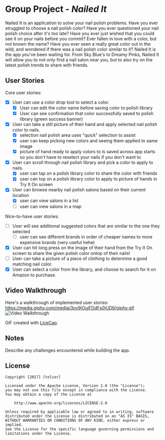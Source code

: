 # Group Project - *Nailed It*

Nailed It is an application to solve your nail polish problems. Have you ever struggled to choose a nail polish color? Have you ever questioned your nail polish choice after it's too late? Have you ever just wished that you could see it on your nails before you commit? Ever fallen in love with a color, but not known the name? Have you ever seen a really great color out in the wild, and wondered if there was a nail polish color similar to it? Nailed It is the app you've been waiting for. From Sky Blue's to Dreamy Pinks, Nailed It will allow you to not only find a nail salon near you, but to also try on the latest polish trends to share with friends.

## User Stories

Core user stories:

- [x] User can use a color drop tool to select a color.
    - [x] User can edit the color name before saving color to polish library
    - [x] User can see confirmation that color successfully saved to polish library (green success banner)
- [x] User can take a still picture of their hand and apply selected
  nail polish color to nails.
    - [x] selection nail polish area uses "quick" selection to assist
    - [x] user can keep picking new colors and seeing them applied to same image
    - [x] picture of hand ready to apply colors to is saved across app starts so you don't have to reselect your nails if you don't want to
- [x] User can scroll through nail polish library and pick a color to
  apply to nails.
    - [x] user can tap on a polish library color to share the color with friends
    - [x] user can top on a polish library color to apply to picture of hands in Try It On screen
- [x] User can browse nearby nail polish salons based on their current
  location
    - [x] user can view salons in a list
    - [ ] user can view salons in a map

Nice-to-have user stories:
- [ ] User will see additional suggested colors that are similar to the
  one they selected
   - [ ] user can see different brands in order of cheaper names to more expensive brands (very useful hehe)
- [x] User can hit long press on the image of their hand from the Try It On screen to share the given polish color ontop of
  their nails!
- [ ] User can take a picture of a piece of clothing to determine a good
  matching nail color.
- [X] User can select a color from the library, and choose to search for
  it on Amazon to purchase.

## Video Walkthrough

Here's a walkthrough of implemented user stories:
https://media.giphy.com/media/3ov9jOujFDdFs0jUD6/giphy.gif
<img src='https://media.giphy.com/media/3ov9jOujFDdFs0jUD6/giphy.gif' title='Video Walkthrough' width='' alt='Video Walkthrough' />

GIF created with [LiceCap](http://www.cockos.com/licecap/).

## Notes

Describe any challenges encountered while building the app.

## License

    Copyright [2017] [tolzar]

    Licensed under the Apache License, Version 2.0 (the "License");
    you may not use this file except in compliance with the License.
    You may obtain a copy of the License at

        http://www.apache.org/licenses/LICENSE-2.0

    Unless required by applicable law or agreed to in writing, software
    distributed under the License is distributed on an "AS IS" BASIS,
    WITHOUT WARRANTIES OR CONDITIONS OF ANY KIND, either express or implied.
    See the License for the specific language governing permissions and
    limitations under the License.
